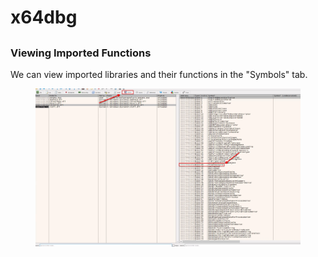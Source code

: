 # x64dbg



##

### Viewing Imported Functions

We can view imported libraries and their functions in the "Symbols" tab.

<figure><img src="../../.gitbook/assets/image (1).png" alt=""><figcaption></figcaption></figure>
